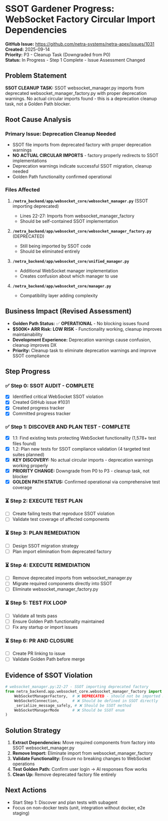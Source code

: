 # SSOT Gardener Progress: WebSocket Factory Circular Import Dependencies

**GitHub Issue:** https://github.com/netra-systems/netra-apex/issues/1031  
**Created:** 2025-09-14  
**Priority:** P3 - Cleanup Task (Downgraded from P0)  
**Status:** In Progress - Step 1 Complete - Issue Assessment Changed

## Problem Statement

**SSOT CLEANUP TASK:** SSOT websocket_manager.py imports from deprecated websocket_manager_factory.py with proper deprecation warnings. No actual circular imports found - this is a deprecation cleanup task, not a Golden Path blocker.

## Root Cause Analysis

### Primary Issue: Deprecation Cleanup Needed
- SSOT file imports from deprecated factory with proper deprecation warnings
- **NO ACTUAL CIRCULAR IMPORTS** - factory properly redirects to SSOT implementations
- Deprecation warnings indicate successful SSOT migration, cleanup needed
- Golden Path functionality confirmed operational

### Files Affected
1. **`/netra_backend/app/websocket_core/websocket_manager.py`** (SSOT importing deprecated)
   - Lines 22-27: Imports from websocket_manager_factory 
   - Should be self-contained SSOT implementation
   
2. **`/netra_backend/app/websocket_core/websocket_manager_factory.py`** (DEPRECATED)
   - Still being imported by SSOT code
   - Should be eliminated entirely
   
3. **`/netra_backend/app/websocket_core/unified_manager.py`** 
   - Additional WebSocket manager implementation
   - Creates confusion about which manager to use
   
4. **`/netra_backend/app/websocket_core/manager.py`**
   - Compatibility layer adding complexity

## Business Impact (Revised Assessment)
- **Golden Path Status:** ✅ **OPERATIONAL** - No blocking issues found
- **$500K+ ARR Risk:** **LOW RISK** - Functionality working, cleanup improves maintainability
- **Development Experience:** Deprecation warnings cause confusion, cleanup improves DX
- **Priority:** Cleanup task to eliminate deprecation warnings and improve SSOT compliance

## Step Progress

### ✅ Step 0: SSOT AUDIT - COMPLETE
- [x] Identified critical WebSocket SSOT violation
- [x] Created GitHub issue #1031
- [x] Created progress tracker
- [x] Committed progress tracker

### ✅ Step 1: DISCOVER AND PLAN TEST - COMPLETE
- [x] 1.1: Find existing tests protecting WebSocket functionality (1,578+ test files found)
- [x] 1.2: Plan new tests for SSOT compliance validation (4 targeted test suites planned)
- [x] **KEY DISCOVERY:** No actual circular imports - deprecation warnings working properly
- [x] **PRIORITY CHANGE:** Downgrade from P0 to P3 - cleanup task, not blocker
- [x] **GOLDEN PATH STATUS:** Confirmed operational via comprehensive test coverage

### ⏳ Step 2: EXECUTE TEST PLAN
- [ ] Create failing tests that reproduce SSOT violation
- [ ] Validate test coverage of affected components

### ⏳ Step 3: PLAN REMEDIATION
- [ ] Design SSOT migration strategy
- [ ] Plan import elimination from deprecated factory

### ⏳ Step 4: EXECUTE REMEDIATION
- [ ] Remove deprecated imports from websocket_manager.py
- [ ] Migrate required components directly into SSOT
- [ ] Eliminate websocket_manager_factory.py

### ⏳ Step 5: TEST FIX LOOP
- [ ] Validate all tests pass
- [ ] Ensure Golden Path functionality maintained
- [ ] Fix any startup or import issues

### ⏳ Step 6: PR AND CLOSURE
- [ ] Create PR linking to issue
- [ ] Validate Golden Path before merge

## Evidence of SSOT Violation

```python
# websocket_manager.py:22-27 - SSOT importing deprecated factory
from netra_backend.app.websocket_core.websocket_manager_factory import (
    WebSocketManagerFactory,  # ❌ DEPRECATED - should not be imported by SSOT
    WebSocketConnection,      # ❌ Should be defined in SSOT directly  
    _serialize_message_safely, # ❌ Should be SSOT method
    WebSocketManagerMode      # ❌ Should be SSOT enum
)
```

## Solution Strategy
1. **Extract Dependencies:** Move required components from factory into SSOT websocket_manager.py
2. **Remove Import:** Eliminate import from websocket_manager_factory
3. **Validate Functionality:** Ensure no breaking changes to WebSocket operations
4. **Test Golden Path:** Confirm user login → AI responses flow works
5. **Clean Up:** Remove deprecated factory file entirely

## Next Actions
- Start Step 1: Discover and plan tests with subagent
- Focus on non-docker tests (unit, integration without docker, e2e staging)
